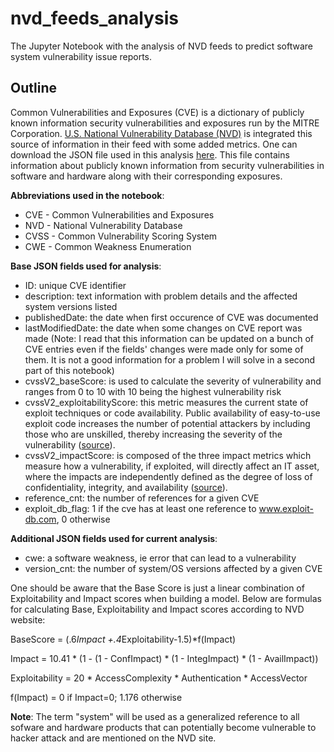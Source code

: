 # nvd_feeds_analysis
The Jupyter Notebook with the analysis of NVD feeds to predict software system vulnerability issue reports.

## Outline
Common Vulnerabilities and Exposures (CVE) is a dictionary of publicly known information security vulnerabilities and exposures run by the MITRE Corporation. [U.S. National Vulnerability Database (NVD)](https://nvd.nist.gov) is integrated this source of information in their feed with some added metrics. One can download the JSON file used in this analysis [here](https://nvd.nist.gov/feeds/json/cve/1.0/nvdcve-1.0-2018.json.zip). This file contains information about publicly known information from security vulnerabilities in software and hardware along with their corresponding exposures.

**Abbreviations used in the notebook**:
- CVE - Common Vulnerabilities and Exposures
- NVD - National Vulnerability Database
- CVSS - Common Vulnerability Scoring System
- CWE - Common Weakness Enumeration

**Base JSON fields used for analysis**:
- ID: unique CVE identifier 
- description: text information with problem details and the affected system versions listed
- publishedDate: the date when first occurence of CVE was documented
- lastModifiedDate: the date when some changes on CVE report was made (Note: I read that this information can be updated on a bunch of CVE entries even if the fields' changes were made only for some of them. It is not a good information for a problem I will solve in a second part of this notebook)
- cvssV2_baseScore: is used to calculate the severity of vulnerability and ranges from 0 to 10 with 10 being the highest vulnerability risk
- cvssV2_exploitabilityScore: this metric measures the current state of exploit techniques or code availability. Public availability of easy-to-use exploit code increases the number of potential attackers by including those who are unskilled, thereby increasing the severity of the vulnerability ([source](https://www.first.org/cvss/v2/guide)).
- cvssV2_impactScore: is composed of the three impact metrics which measure how a vulnerability, if exploited, will directly affect an IT asset, where the impacts are independently defined as the degree of loss of confidentiality, integrity, and availability ([source](https://www.first.org/cvss/v2/guide)).
- reference_cnt: the number of references for a given CVE
- exploit_db_flag: 1 if the cve has at least one reference to www.exploit-db.com, 0 otherwise

**Additional JSON fields used for current analysis**:
- cwe: a software weakness, ie error that can lead to a vulnerability
- version_cnt: the number of system/OS versions affected by a given CVE


One should be aware that the Base Score is just a linear combination of Exploitability and Impact scores when building a model. Below are formulas for calculating Base, Exploitability and Impact scores according to NVD website:

BaseScore = (.6*Impact +.4*Exploitability-1.5)*f(Impact)
 
Impact = 10.41 * (1 - (1 - ConfImpact) * (1 - IntegImpact) * (1 - AvailImpact))

Exploitability = 20 * AccessComplexity * Authentication * AccessVector

f(Impact) = 0 if Impact=0; 1.176 otherwise


**Note**: The term "system" will be used as a generalized reference to all sofware and hardware products that can potentially become vulnerable to hacker attack and are mentioned on the NVD site.
